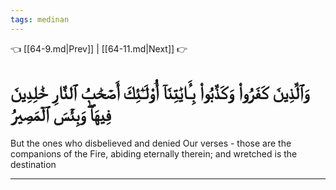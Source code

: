 ```yaml
---
tags: medinan
---
```


👈 [[64-9.md|Prev]] | [[64-11.md|Next]] 👉

# وَٱلَّذِينَ كَفَرُواْ وَكَذَّبُواْ بِـَٔايَٰتِنَآ أُوْلَـٰٓئِكَ أَصۡحَٰبُ ٱلنَّارِ خَٰلِدِينَ فِيهَاۖ وَبِئۡسَ ٱلۡمَصِيرُ

But the ones who disbelieved and denied Our verses - those are the companions of the Fire, abiding eternally therein; and wretched is the destination

---


